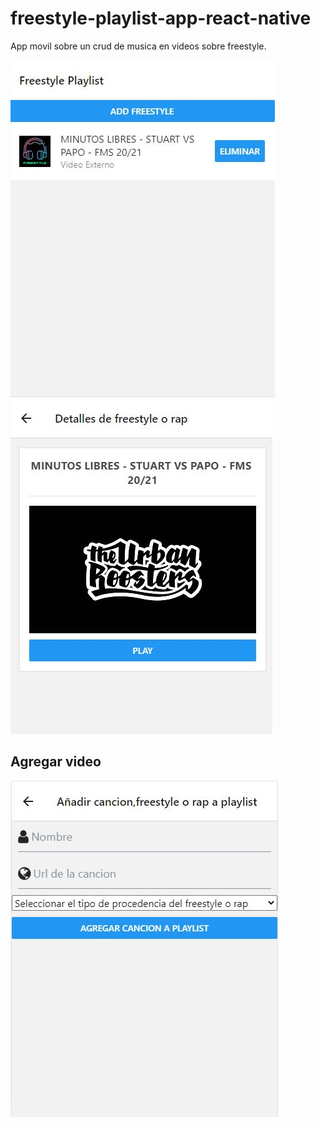 # freestyle-playlist-app-react-native
App movil sobre un crud de musica en videos sobre freestyle.

<div style="display:inline-block">

  <img src="./img/2.JPG"/>
  <img src="./img/3.JPG"/>
  
</div>

## Agregar video 

  <img src="./img/1.JPG"/>
